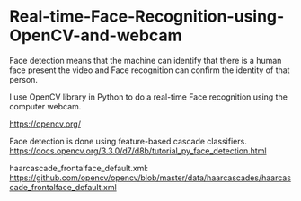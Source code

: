 # Real-time-Face-Recognition-using-OpenCV-and-webcam

Face detection means that the machine can identify that there is a human face present the video and Face recognition can confirm the identity of that person. 

I use OpenCV library in Python to do a real-time Face recognition using the computer webcam.


https://opencv.org/

Face detection is done using feature-based cascade classifiers.
https://docs.opencv.org/3.3.0/d7/d8b/tutorial_py_face_detection.html

haarcascade_frontalface_default.xml: 
https://github.com/opencv/opencv/blob/master/data/haarcascades/haarcascade_frontalface_default.xml



